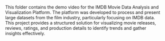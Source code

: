 This folder contains the demo video for the IMDB Movie Data Analysis and Visualization Platform. The platform was developed to process and present large datasets from the film industry, particularly focusing on IMDB data. This project provides a structured solution for visualizing movie releases, reviews, ratings, and production details to identify trends and gather insights effectively.
